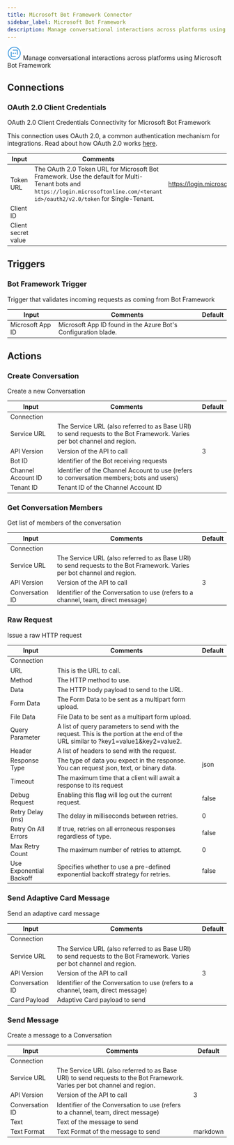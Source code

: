 ```yaml
---
title: Microsoft Bot Framework Connector
sidebar_label: Microsoft Bot Framework
description: Manage conversational interactions across platforms using Microsoft Bot Framework
---
```


![Microsoft Bot Framework](./assets/microsoft-bot-framework.png#connector-icon)
Manage conversational interactions across platforms using Microsoft Bot Framework

## Connections

### OAuth 2.0 Client Credentials

OAuth 2.0 Client Credentials Connectivity for Microsoft Bot Framework

This connection uses OAuth 2.0, a common authentication mechanism for integrations.
Read about how OAuth 2.0 works [here](../connections/oauth2.md).

| Input               | Comments                                                                                                                                                                            | Default                                                              |
| ------------------- | ----------------------------------------------------------------------------------------------------------------------------------------------------------------------------------- | -------------------------------------------------------------------- |
| Token URL           | The OAuth 2.0 Token URL for Microsoft Bot Framework. Use the default for Multi-Tenant bots and `https://login.microsoftonline.com/<tenant id>/oauth2/v2.0/token` for Single-Tenant. | https://login.microsoftonline.com/botframework.com/oauth2/v2.0/token |
| Client ID           |                                                                                                                                                                                     |                                                                      |
| Client secret value |                                                                                                                                                                                     |                                                                      |

## Triggers

### Bot Framework Trigger

Trigger that validates incoming requests as coming from Bot Framework

| Input            | Comments                                                       | Default |
| ---------------- | -------------------------------------------------------------- | ------- |
| Microsoft App ID | Microsoft App ID found in the Azure Bot's Configuration blade. |         |

## Actions

### Create Conversation

Create a new Conversation

| Input              | Comments                                                                                                                 | Default |
| ------------------ | ------------------------------------------------------------------------------------------------------------------------ | ------- |
| Connection         |                                                                                                                          |         |
| Service URL        | The Service URL (also referred to as Base URI) to send requests to the Bot Framework. Varies per bot channel and region. |         |
| API Version        | Version of the API to call                                                                                               | 3       |
| Bot ID             | Identifier of the Bot receiving requests                                                                                 |         |
| Channel Account ID | Identifier of the Channel Account to use (refers to conversation members; bots and users)                                |         |
| Tenant ID          | Tenant ID of the Channel Account ID                                                                                      |         |

### Get Conversation Members

Get list of members of the conversation

| Input           | Comments                                                                                                                 | Default |
| --------------- | ------------------------------------------------------------------------------------------------------------------------ | ------- |
| Connection      |                                                                                                                          |         |
| Service URL     | The Service URL (also referred to as Base URI) to send requests to the Bot Framework. Varies per bot channel and region. |         |
| API Version     | Version of the API to call                                                                                               | 3       |
| Conversation ID | Identifier of the Conversation to use (refers to a channel, team, direct message)                                        |         |

### Raw Request

Issue a raw HTTP request

| Input                   | Comments                                                                                                                            | Default |
| ----------------------- | ----------------------------------------------------------------------------------------------------------------------------------- | ------- |
| Connection              |                                                                                                                                     |         |
| URL                     | This is the URL to call.                                                                                                            |         |
| Method                  | The HTTP method to use.                                                                                                             |         |
| Data                    | The HTTP body payload to send to the URL.                                                                                           |         |
| Form Data               | The Form Data to be sent as a multipart form upload.                                                                                |         |
| File Data               | File Data to be sent as a multipart form upload.                                                                                    |         |
| Query Parameter         | A list of query parameters to send with the request. This is the portion at the end of the URL similar to ?key1=value1&key2=value2. |         |
| Header                  | A list of headers to send with the request.                                                                                         |         |
| Response Type           | The type of data you expect in the response. You can request json, text, or binary data.                                            | json    |
| Timeout                 | The maximum time that a client will await a response to its request                                                                 |         |
| Debug Request           | Enabling this flag will log out the current request.                                                                                | false   |
| Retry Delay (ms)        | The delay in milliseconds between retries.                                                                                          | 0       |
| Retry On All Errors     | If true, retries on all erroneous responses regardless of type.                                                                     | false   |
| Max Retry Count         | The maximum number of retries to attempt.                                                                                           | 0       |
| Use Exponential Backoff | Specifies whether to use a pre-defined exponential backoff strategy for retries.                                                    | false   |

### Send Adaptive Card Message

Send an adaptive card message

| Input           | Comments                                                                                                                 | Default |
| --------------- | ------------------------------------------------------------------------------------------------------------------------ | ------- |
| Connection      |                                                                                                                          |         |
| Service URL     | The Service URL (also referred to as Base URI) to send requests to the Bot Framework. Varies per bot channel and region. |         |
| API Version     | Version of the API to call                                                                                               | 3       |
| Conversation ID | Identifier of the Conversation to use (refers to a channel, team, direct message)                                        |         |
| Card Payload    | Adaptive Card payload to send                                                                                            |         |

### Send Message

Create a message to a Conversation

| Input           | Comments                                                                                                                 | Default  |
| --------------- | ------------------------------------------------------------------------------------------------------------------------ | -------- |
| Connection      |                                                                                                                          |          |
| Service URL     | The Service URL (also referred to as Base URI) to send requests to the Bot Framework. Varies per bot channel and region. |          |
| API Version     | Version of the API to call                                                                                               | 3        |
| Conversation ID | Identifier of the Conversation to use (refers to a channel, team, direct message)                                        |          |
| Text            | Text of the message to send                                                                                              |          |
| Text Format     | Text Format of the message to send                                                                                       | markdown |
